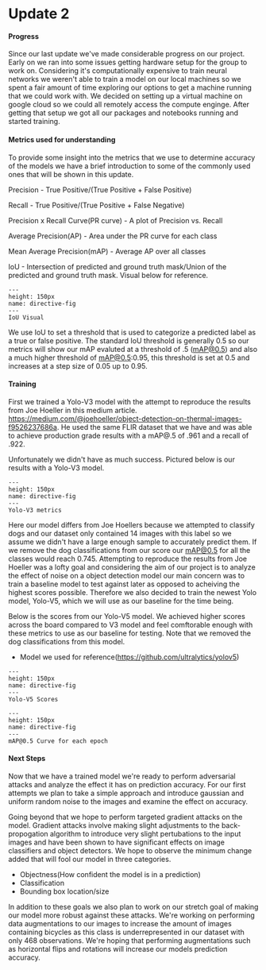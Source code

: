 # Update 2

#### Progress

Since our last update we've made considerable progress on our project. Early on we ran into some issues getting hardware setup for the group to work on. Considering it's computationally expensive to train neural networks we weren't able to train a model on our local machines so we spent a fair amount of time exploring our options to get a machine running that we could work with. We decided on setting up a virtual machine on google cloud so we could all remotely access the compute enginge. After getting that setup we got all our packages and notebooks running and started training. 

#### Metrics used for understanding
To provide some insight into the metrics that we use to determine accuracy of the models we have a brief introduction to some of the commonly used ones that will be shown in this update. 

Precision - True Positive/(True Positive + False Positive)

Recall - True Positive/(True Positive + False Negative)

Precision x Recall Curve(PR curve) - A plot of Precision vs. Recall

Average Precision(AP) - Area under the PR curve for each class

Mean Average Precision(mAP) - Average AP over all classes

IoU - Intersection of predicted and ground truth mask/Union of the predicted and ground truth mask. Visual below for reference.

```{figure} 1_6B58Ohs9t7sRjYISbYZs-Q.png
---
height: 150px
name: directive-fig
---
IoU Visual 
```
We use IoU to set a threshold that is used to categorize a predicted label as a true or false positive. The standard IoU threshold is generally 0.5 so our metrics will show our mAP evaluted at a threshold of .5 (mAP@0.5) and also a much higher threshold of mAP@0.5:0.95, this threshold is set at 0.5 and increases at a step size of 0.05 up to 0.95. 

#### Training
First we trained a Yolo-V3 model with the attempt to reproduce the results from Joe Hoeller in this medium article. https://medium.com/@joehoeller/object-detection-on-thermal-images-f9526237686a. He used the same FLIR dataset that we have and was able to achieve production grade results with a mAP@.5 of .961 and a recall of .922.

Unfortunately we didn't have as much success. Pictured below is our results with a Yolo-V3 model.


```{figure} 1_6B58Ohs9t7sRjYISbYZs-Q.png
---
height: 150px
name: directive-fig
---
Yolo-V3 metrics 
```
Here our model differs from Joe Hoellers because we attempted to classify dogs and our dataset only contained 14 images with this label so we assume we didn't have a large enough sample to accurately predict them. If we remove the dog classifications from our score our mAP@0.5 for all the classes would reach 0.745. Attempting to reproduce the results from Joe Hoeller was a lofty goal and considering the aim of our project is to analyze the effect of noise on a object detection model our main concern was to train a baseline model to test against later as opposed to acheiving the highest scores possible. Therefore we also decided to train the newest Yolo model, Yolo-V5, which we will use as our baseline for the time being. 

Below is the scores from our Yolo-V5 model. We achieved higher scores across the board compared to V3 model and feel comftorable enough with these metrics to use as our baseline for testing. Note that we removed the dog classifications from this model.
- Model we used for reference(https://github.com/ultralytics/yolov5)

```{figure} Yolov5.png
---
height: 150px
name: directive-fig
---
Yolo-V5 Scores
```

```{figure} mAPcurve.png
---
height: 150px
name: directive-fig
---
mAP@0.5 Curve for each epoch
```

#### Next Steps

Now that we have a trained model we're ready to perform adversarial attacks and analyze the effect it has on prediction accuracy. For our first attempts we plan to take a simple approach and introduce gaussian and uniform random noise to the images and examine the effect on accuracy.

Going beyond that we hope to perform targeted gradient attacks on the model. Gradient attacks involve making slight adjustments to the back-propogation algorithm to introduce very slight pertubations to the input images and have been shown to have significant effects on image classifiers and object detectors. We hope to observe the minimum change added that will fool our model in three categories.  

- Objectness(How confident the model is in a prediction)
- Classification
- Bounding box location/size

In addition to these goals we also plan to work on our stretch goal of making our model more robust against these attacks. We're working on performing data augmentations to our images to increase the amount of images containing bicycles as this class is underrepresented in our dataset with only 468 observations. We're hoping that performing augmentations such as horizontal flips and rotations will increase our models prediction accuracy. 


